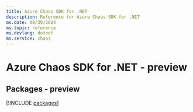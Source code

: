 ```yaml
---
title: Azure Chaos SDK for .NET
description: Reference for Azure Chaos SDK for .NET
ms.date: 08/30/2024
ms.topic: reference
ms.devlang: dotnet
ms.service: chaos
---
```

# Azure Chaos SDK for .NET - preview
## Packages - preview
[!INCLUDE [packages](chaos-index.md)]